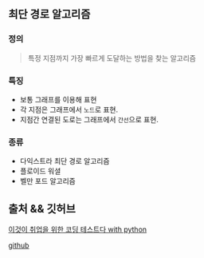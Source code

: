 ## 최단 경로 알고리즘
### 정의
> 특정 지점까지 가장 빠르게 도달하는 방법을 찾는 알고리즘

### 특징
- 보통 그래프를 이용해 표현
- 각 지점은 그래프에서 `노드`로 표현.
- 지점간 연결된 도로는 그래프에서 `간선`으로 표현.

### 종류
- 다익스트라 최단 경로 알고리즘
- 플로이드 워셜
- 벨만 포드 알고리즘

## 출처 && 깃허브
[이것이 취업을 위한 코딩 테스트다 with python](http://www.yes24.com/Product/Goods/91433923)

[github](https://github.com/KYUSEONGHAN/python-for-coding-test)